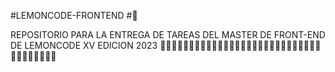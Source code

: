 #LEMONCODE-FRONTEND #🍋

REPOSITORIO PARA LA ENTREGA DE TAREAS DEL MASTER DE FRONT-END DE LEMONCODE XV EDICION 2023
🍋🍋🍋🍋🍋🍋🍋🍋🍋🍋🍋🍋🍋🍋🍋🍋🍋🍋🍋🍋🍋🍋🍋🍋🍋🍋🍋🍋🍋🍋🍋🍋🍋🍋🍋🍋
